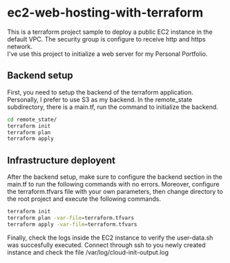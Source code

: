 # ec2-web-hosting-with-terraform
This is a terraform project sample to deploy a public EC2 instance in the
default VPC. The security group is configure to receive http and https network.  
I've use this project to initialize a web server for my Personal Portfolio.

## Backend setup
First, you need to setup the backend of the terraform application. Personally, I prefer
to use S3 as my backend. In the remote_state subdirectory, there is a main.tf, run the
command to initialize the backend. 
```bash
cd remote_state/
terraform init
terraform plan
terraform apply
```

## Infrastructure deployent
After the backend setup, make sure to configure the backend section in the main.tf to run the following commands with no errors. Moreover, configure the terraform.tfvars file with
your own parameters, then change directory to the root project and execute the following commands.
```bash
terraform init
terraform plan -var-file=terraform.tfvars
terraform apply -var-file=terraform.tfvars
```

Finally, check the logs inside the EC2 instance to verify the user-data.sh was succesfully
executed. Connect through ssh to you newly created instance and check the file 
/var/log/cloud-init-output.log